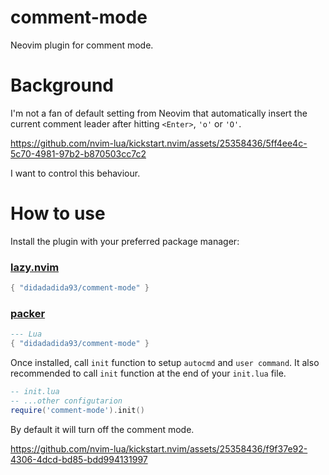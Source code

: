 # comment-mode
Neovim plugin for comment mode.

# Background
I'm not a fan of default setting from Neovim that automatically insert the current comment leader after hitting `<Enter>`, `'o'` or `'O'`.

https://github.com/nvim-lua/kickstart.nvim/assets/25358436/5ff4ee4c-5c70-4981-97b2-b870503cc7c2

I want to control this behaviour.

# How to use
Install the plugin with your preferred package manager:

### [lazy.nvim](https://github.com/folke/lazy.nvim)

```lua
{ "didadadida93/comment-mode" }
```

### [packer](https://github.com/wbthomason/packer.nvim)

```lua
--- Lua
{ "didadadida93/comment-mode" }
```

Once installed, call `init` function to setup `autocmd` and `user command`. It also recommended to call `init` function at the end of your `init.lua` file.

```lua
-- init.lua
-- ...other configutarion
require('comment-mode').init()
```

By default it will turn off the comment mode.


https://github.com/nvim-lua/kickstart.nvim/assets/25358436/f9f37e92-4306-4dcd-bd85-bdd994131997
